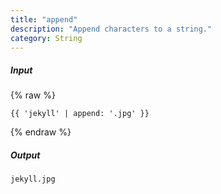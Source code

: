 ```yaml
---
title: "append"
description: "Append characters to a string."
category: String
---
```

##### Input
{% raw %}
~~~liquid
{{ 'jekyll' | append: '.jpg' }}
~~~
{% endraw %}

##### Output

~~~html
jekyll.jpg
~~~
